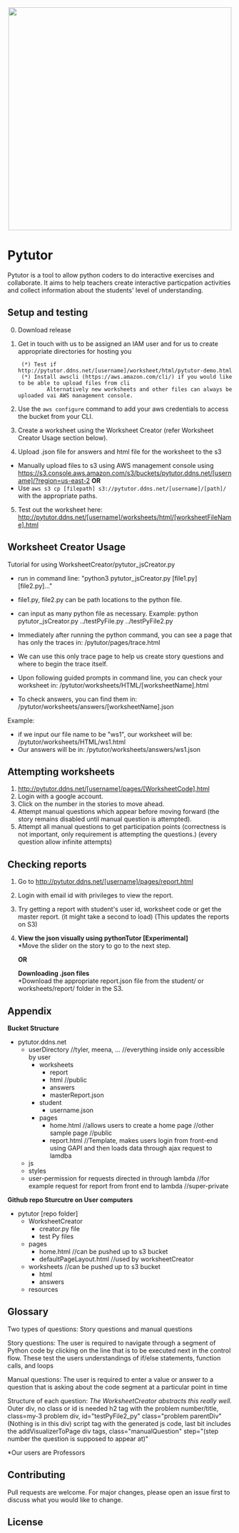 <div align="center"><img src="http://pytutor.ddns.net/logo.svg" width="500"></img></div>  

# Pytutor 
Pytutor is a tool to allow python coders to do interactive exercises and collaborate. It aims to help teachers create interactive particpation activities and collect information about the students' level of understanding. 


## Setup and testing

0. Download release

1. Get in touch with us to be assigned an IAM user and for us to create appropriate directories for hosting you

        (*) Test if http://pytutor.ddns.net/[username]/worksheet/html/pytutor-demo.html
        (*) Install awscli (https://aws.amazon.com/cli/) if you would like to be able to upload files from cli
                Alternatively new worksheets and other files can always be uploaded vai AWS management console.

2. Use the `aws configure` command to add your aws credentials to access the bucket from your CLI.

3. Create a worksheet using the Worksheet Creator (refer Worksheet Creator Usage section below).

4. Upload .json file for answers and html file for the worksheet to the s3
  * Manually upload files to s3 using AWS management console using </br>
	https://s3.console.aws.amazon.com/s3/buckets/pytutor.ddns.net/[username]/?region=us-east-2 <b>OR</b>
  * Use `aws s3 cp [filepath] s3://pytutor.ddns.net/[username]/[path]/` with the appropriate paths. 

5. Test out the worksheet here: http://pytutor.ddns.net/[username]/worksheets/html/[worksheetFileName].html

## Worksheet Creator Usage

Tutorial for using WorksheetCreator/pytutor_jsCreator.py

- run in command line: "python3 pytutor_jsCreator.py [file1.py] [file2.py]..."
- file1.py, file2.py can be path locations to the python file.
- can input as many python file as necessary.
    Example: python pytutor_jsCreator.py ../testPyFile.py ../testPyFile2.py

- Immediately after running the python command, you can see a page that has only the traces in:
    /pytutor/pages/trace.html
- We can use this only trace page to help us create story questions and where to begin the trace itself.

- Upon following guided prompts in command line, you can check your worksheet in:
    /pytutor/worksheets/HTML/[worksheetName].html
- To check answers, you can find them in:
    /pytutor/worksheets/answers/[worksheetName].json

Example:
- if we input our file name to be "ws1", our worksheet will be:
    /pytutor/worksheets/HTML/ws1.html
- Our answers will be in:
    /pytutor/worksheets/answers/ws1.json

## Attempting worksheets

1. http://pytutor.ddns.net/[username]/pages/[WorksheetCode].html
2. Login with a google account.
3. Click on the number in the stories to move ahead.
4. Attempt manual questions which appear before moving forward (the story remains disabled until manual question is attempted).
5. Attempt all manual questions to get participation points 
(correctness is not important, only requirement is attempting the questions.)
(every question allow infinite attempts)

## Checking reports

1. Go to http://pytutor.ddns.net/[username]/pages/report.html
2. Login with email id with privileges to view the report.
3. Try getting a report with student's user id, worksheet code or get the master report. (it might take a second to load) (This updates the reports on S3)
4. <B>View the json visually using pythonTutor [Experimental]</B> </br>
   *Move the slider on the story to go to the next step. </br>
  
      <B>OR</B></br>
  
   <B>Downloading .json files </B></br>
   *Download the appropriate report.json file from the student/ or worksheets/report/ folder in the S3.

## Appendix

<b>Bucket Structure</b>  
* pytutor.ddns.net  
  * userDirectory //tyler, meena, ... //everything inside only accessible by user  
    * worksheets  
      * report  
      * html //public  
      * answers  
      * masterReport.json  
    * student  
        * username.json  
    * pages  
        * home.html //allows users to create a home page //other sample page //public   
        * report.html  //Template, makes users login from front-end using GAPI and then loads data through ajax request to lamdba  
  * js   
  * styles   
  * user-permission for requests directed in through lambda //for example request for report from front end to lambda //super-private  

<b>Github repo Sturcutre on User computers</b>  
* pytutor [repo folder]  
  * WorksheetCreator  
    * creator.py file  
    * test Py files  
  * pages  
    * home.html //can be pushed up to s3 bucket  
    * defaultPageLayout.html //used by worksheetCreator
  * worksheets //can be pushed up to s3 bucket  
    * html  
    * answers    
  * resources  

## Glossary
Two types of questions: Story questions and manual questions

Story questions: The user is required to navigate through a segment of Python code by clicking on the line that is
to be executed next in the control flow. These test the users understandings of if/else statements, function calls,
and loops

Manual questions: The user is required to enter a value or answer to a question that is asking about the code
segment at a particular point in time

Structure of each question: <i>The WorksheetCreator abstracts this really well.</i>
Outer div, no class or id is needed
    h2 tag with the problem number/title, class=my-3 problem
    div, id="testPyFile2_py" class="problem parentDiv" (Nothing is in this div)
    script tag with the generated js code, last bit includes the addVisualizerToPage
    div tags, class="manualQuestion" step="(step number the question is supposed to appear at)"

*Our users are Professors

## Contributing
Pull requests are welcome. For major changes, please open an issue first to discuss what you would like to change.

## License

